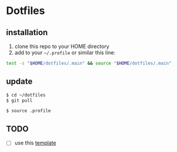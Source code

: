 # Dotfiles

## installation

1. clone this repo to your HOME directory
2. add to your `~/.profile` or similar this line:

```bash
test -s "$HOME/dotfiles/.main" && source "$HOME/dotfiles/.main"
```

## update

```bash
$ cd ~/dotfiles
$ git pull
```

```
$ source .profile
```

## TODO

- [ ] use this [template](https://github.com/anishathalye/dotfiles_template) 